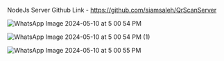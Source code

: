 NodeJs Server Github Link - https://github.com/siamsaleh/QrScanServer

![WhatsApp Image 2024-05-10 at 5 00 54 PM](https://github.com/siamsaleh/QrScanApp/assets/55757774/f86ea9a7-e346-4408-b261-db76bbf56577)

![WhatsApp Image 2024-05-10 at 5 00 54 PM (1)](https://github.com/siamsaleh/QrScanApp/assets/55757774/686b69f6-b71b-4793-b4b5-65a6188db68f)

![WhatsApp Image 2024-05-10 at 5 00 55 PM](https://github.com/siamsaleh/QrScanApp/assets/55757774/644cfa1e-abf6-4908-ac60-86184aae15e9)
